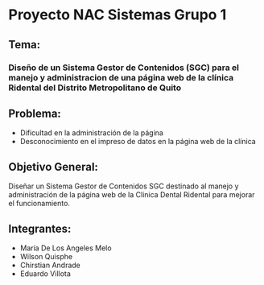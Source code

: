 <h1> Proyecto NAC Sistemas Grupo 1 </h1>

<h2>Tema:</h2>
<h3>Diseño de un Sistema Gestor de Contenidos <b>(SGC)</b> para el manejo y administracion de una página web
de la clínica Ridental del Distrito Metropolitano de Quito</h3>

<h2>Problema:</h2>
<p>
	<ul>
		<li>Dificultad en la administración de la página</li>
		<li>Desconocimiento en el impreso de datos en la página web de la clínica</li>
	</ul>
</p>
<h2>Objetivo General:</h2>
<p>Diseñar un Sistema Gestor de Contenidos SGC destinado al manejo y administración de la página web de la Clinica Dental Ridental para mejorar el funcionamiento. 	
</p>
<h2>Integrantes:</h2>
<ul>
	<li>María De Los Angeles Melo</li>
	<li>Wilson Quisphe</li>
	<li>Chirstian Andrade</li>
	<li>Eduardo Villota</li>
</ul>
